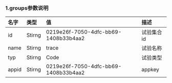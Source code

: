 ### 1.groups参数说明 

| 名字 | 类型 | 值 | 描述 |
| :--- | :--- | :--- | :--- |
| id | Stirng | 0219e26f-7050-4dfc-bb69-1408b33b4aa2  | 试验集合id  |
| name | Stirng | trace | 试验名称 |
| typ | Stirng | Code  | 试验类型  |
| appid | Stirng | 0219e26f-7050-4dfc-bb69-1408b33b4aa2  | appkey  |



